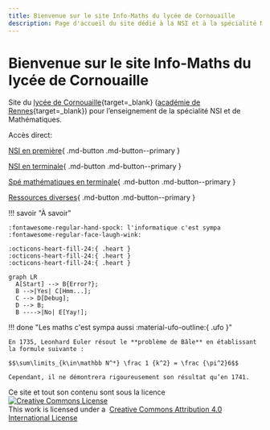 ```yaml
---
title: Bienvenue sur le site Info-Maths du lycée de Cornouaille
description: Page d'accueil du site dédié à la NSI et à la spécialité Mathématiques du lycée de Cornouaille à Quimper
---
```


# Bienvenue sur le site Info-Maths du lycée de Cornouaille

Site du [lycée de Cornouaille](https://lycee-de-cornouaille-quimper.ac-rennes.fr){target=\_blank} ([académie de Rennes](https://www.ac-rennes.fr){target=\_blank}) pour l’enseignement de la spécialité NSI et de Mathématiques.

Accès direct:

[NSI en première](1_premiere_nsi/index.md){ .md-button .md-button--primary }

[NSI en terminale](2_terminales_nsi/index.md){ .md-button .md-button--primary }

[Spé mathématiques en terminale](maths/expo-premiere.md){ .md-button .md-button--primary }

[Ressources diverses](ressources/conda.md){ .md-button .md-button--primary }

!!! savoir "À savoir"

    :fontawesome-regular-hand-spock: l'informatique c'est sympa :fontawesome-regular-face-laugh-wink:

    :octicons-heart-fill-24:{ .heart }
    :octicons-heart-fill-24:{ .heart }
    :octicons-heart-fill-24:{ .heart }

```mermaid
graph LR
  A[Start] --> B{Error?};
  B -->|Yes| C[Hmm...];
  C --> D[Debug];
  D --> B;
  B ---->|No| E[Yay!];
```

!!! done "Les maths c'est sympa aussi :material-ufo-outline:{ .ufo }"

    En 1735, Leonhard Euler résout le **problème de Bâle** en établissant la formule suivante :

    $$\sum\limits_{k\in\mathbb N^*} \frac 1 {k^2} = \frac {\pi^2}6$$

    Cependant, il ne démontrera rigoureusement son résultat qu’en 1741.

<div class="centre">Ce site et tout son contenu sont sous la licence</div>
<div class="centre"><a rel="license" href="http://creativecommons.org/licenses/by/4.0/" target=_blank><img alt="Creative Commons License" style="border-width:0" src="https://i.creativecommons.org/l/by/4.0/88x31.png" /></a></div>
<div class="centre">This work is licensed under a &nbsp;<a rel="license" href="http://creativecommons.org/licenses/by/4.0/">Creative Commons Attribution 4.0 International License</a></div>
